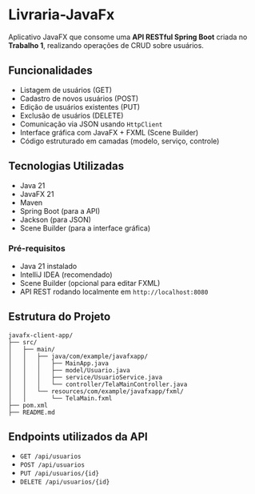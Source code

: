 # Livraria-JavaFx
Aplicativo JavaFX que consome uma **API RESTful Spring Boot** criada no **Trabalho 1**, realizando operações de CRUD sobre usuários.

## Funcionalidades

- Listagem de usuários (GET)
- Cadastro de novos usuários (POST)
- Edição de usuários existentes (PUT)
- Exclusão de usuários (DELETE)
- Comunicação via JSON usando `HttpClient`
- Interface gráfica com JavaFX + FXML (Scene Builder)
- Código estruturado em camadas (modelo, serviço, controle)

## Tecnologias Utilizadas

- Java 21
- JavaFX 21
- Maven
- Spring Boot (para a API)
- Jackson (para JSON)
- Scene Builder (para a interface gráfica)

### Pré-requisitos

- Java 21 instalado
- IntelliJ IDEA (recomendado)
- Scene Builder (opcional para editar FXML)
- API REST rodando localmente em `http://localhost:8080`

## Estrutura do Projeto

```
javafx-client-app/
├── src/
│   ├── main/
│   │   ├── java/com/example/javafxapp/
│   │   │   ├── MainApp.java
│   │   │   ├── model/Usuario.java
│   │   │   ├── service/UsuarioService.java
│   │   │   └── controller/TelaMainController.java
│   │   └── resources/com/example/javafxapp/fxml/
│   │       └── TelaMain.fxml
├── pom.xml
├── README.md
```

## Endpoints utilizados da API

- `GET /api/usuarios`
- `POST /api/usuarios`
- `PUT /api/usuarios/{id}`
- `DELETE /api/usuarios/{id}`

